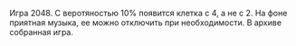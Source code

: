 Игра 2048. С веротяностью 10% появится клетка с 4, а не с 2. На фоне приятная музыка, ее можно отключить при необходимости. В архиве собранная игра.
